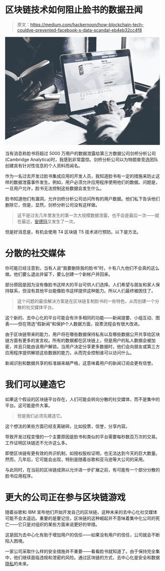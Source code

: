 # 区块链技术如何阻止脸书的数据丑闻

> 原文：<https://medium.com/hackernoon/how-blockchain-tech-couldve-prevented-facebook-s-data-scandal-eb4eb32cc4f8>

![](img/7c82a5dc74ab92bcf313581b3684afca.png)

当有消息称脸书将超过 5000 万用户的数据泄露给第三方数据公司剑桥分析公司(Cambridge Analytica)时，我感到非常震惊。剑桥分析公司以为特朗普竞选团队创建具有针对性信息的个人资料而闻名。

作为一名过去开发过脸书集成应用的开发人员，我知道脸书有一定的措施来防止这样的数据泄露事件发生。例如，用户必须允许应用程序使用他们的数据。问题是，一旦用户允许，脸书无法控制这些数据会发生什么。

脸书知道他们有漏洞，允许剑桥分析公司访问所有的用户数据。他们私下告诉他们删除它，但是，显然，剑桥分析公司没有这样做。

> 这不是过去几年里发生的第一次大规模数据泄露，也不会是最后一次——就在最近，[安德玛](http://fortune.com/2018/03/29/myfitnesspal-password-under-armour-data-breach/)又发生了一次。

但是好消息是，有机会使用 T4 区块链 T5 技术进行预防。以下是方法。

# **分散的社交媒体**

你可能已经注意到，当有人说“我要删除我的脸书”时，十有八九他们不会真的这么做。他们要么退出并留下，要么创建一个新帐户并回来。

部分原因是因为没有像脸书这样大的平台可供人们选择。人们希望与朋友和家人保持联系，但没有其他平台能像脸书这样提供这种能力。所以人们最终被困住了。

> 这个问题的最佳解决方案是在区块链复制脸书的一些特色，从而创建一个分散的社交媒体平台。

这个新的、去中心化的平台可能会有许多相同的功能——新闻提要、小组互动、图表——但在筛选“假新闻”和保护个人数据方面，投票流程会有很大改进。

由于区块链带来的能力，用户将在哪些数据保持私有以及哪些数据公开共享给区块链方面有更多的发言权。所有的数据都在区块链上，但是用户的私人数据会被加密，并且只能由该用户解锁。当用户决定分享更多数据时，他们会向朋友或第三方应用程序提供解锁这些数据的能力，从而完全控制谁可以访问什么。

新闻识别和数据共享的标准越来越严格，这意味着用户的新闻订阅会更有信誉。

# 我们可以建造它

如果这个假设的区块链平台存在，人们可能会转向分散的社交媒体，而不是集中的平台。这可能是件大事。

> 但是我们必须先建造它。

这个想法的某些方面已经支离破碎。比如投票，信誉，分享内容。

导致开发过程变慢的一个主要原因是脸书和类似的平台需要每秒数百万次的交易。工作证明区块链还不允许这么多。

即使区块链有更有效的共识机制，如授权股权证明，也无法达到今天的巨大数量。然而，几年后，它可能会出现，特别是随着谷歌和亚马逊等大公司的采用。

与此同时，在当前的区块链成熟以允许进一步扩展之前，有可能有一个部分分散的脸书应用程序。

# **更大的公司正在参与区块链游戏**

随着谷歌和 IBM 宣布他们开始开发自己的区块链，这种未来的去中心化社交媒体可能不会太遥远。重要的是要记住，区块链的这种崛起并不意味着集中化公司的死亡——它只是对组织的某些方面来说更好的举措。

这是因为去中心化有助于增加用户的信任——如果没有用户的信任，公司就会不断陷入困境。

一家公司采取什么样的安全措施并不重要——看看脸书就知道了。由于保持完全集中，他们继续面临违规和泄密的风险。通过区块链的方式，去中心化是安全和数据[隐私](https://hackernoon.com/tagged/privacy)的未来。